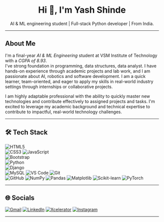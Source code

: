 <h1 align="center">Hi 👋, I'm Yash Shinde</h1>
<p align="center">AI & ML engineering student | Full-stack Python developer | From India.</p>

---

## About Me
I'm a final-year *AI & ML Engineering* student at VSM Institute of Technology with a *CGPA of 8.93*.  
I've strong foundation in programming, data structures, data analyst. I have hands-on experience through academic projects and lab work, and I am passionate about AI, robotics and software development. I am a quick learner, team-oriented, and eager to apply my skills in real-world industry settings through internships or collaborative projects.

I am highly adaptable professional with the ability to quickly master new technologies and contribute effectively to assigned projects and tasks.
I'm excited to leverage my academic background and technical expertise to contribute to impactful, real-world technology challenges.

---

## 🛠 Tech Stack   

![HTML5](https://img.shields.io/badge/-HTML5-E34F26?style=for-the-badge&logo=html5&logoColor=white)  
![CSS3](https://img.shields.io/badge/-CSS3-1572B6?style=for-the-badge&logo=css3&logoColor=white)
![JavaScript](https://img.shields.io/badge/-JavaScript-F7DF1E?style=for-the-badge&logo=javascript&logoColor=black)      
![Bootstrap](https://img.shields.io/badge/-Bootstrap-7952B3?style=for-the-badge&logo=bootstrap&logoColor=white)  
![Python](https://img.shields.io/badge/-Python-3776AB?style=for-the-badge&logo=python&logoColor=white)  
![Django](https://img.shields.io/badge/-Django-092E20?style=for-the-badge&logo=django&logoColor=white)  
![MySQL](https://img.shields.io/badge/-MySQL-4479A1?style=for-the-badge&logo=mysql&logoColor=white)
![VS Code](https://img.shields.io/badge/-VS%20Code-007ACC?style=for-the-badge&logo=visual-studio-code&logoColor=white)
![Git](https://img.shields.io/badge/-Git-F05032?style=for-the-badge&logo=git&logoColor=white)  
![GitHub](https://img.shields.io/badge/-GitHub-181717?style=for-the-badge&logo=github&logoColor=white)
![NumPy](https://img.shields.io/badge/-NumPy-013243?style=for-the-badge&logo=numpy&logoColor=white)
![Pandas](https://img.shields.io/badge/-Pandas-150458?style=for-the-badge&logo=pandas&logoColor=white)
![Matplotlib](https://img.shields.io/badge/-Matplotlib-11557C?style=for-the-badge&logo=plotly&logoColor=white)
![Scikit-learn](https://img.shields.io/badge/-Scikit--learn-F7931E?style=for-the-badge&logo=scikitlearn&logoColor=white)
![PyTorch](https://img.shields.io/badge/-PyTorch-EE4C2C?style=for-the-badge&logo=pytorch&logoColor=white)

---

## 🌐 Socials  

[![Gmail](https://img.shields.io/badge/-Gmail-D14836?style=for-the-badge&logo=gmail&logoColor=white)](mailto:yashshinde570@gmail.com)
[![LinkedIn](https://img.shields.io/badge/-LinkedIn-0A66C2?style=for-the-badge&logo=linkedin&logoColor=white)](https://linkedin.com/in/yash-shinde-42853836b/?utm_source=share&utm_campaign=share_via&utm_content=profile&utm_medium=ios_app)
[![Xcelerator](https://img.shields.io/badge/-Xcelerator-0052CC?style=for-the-badge&logo=vintage-computer&logoColor=white)](https://vtu.xcelerator.co.in/profile/yashshinde570%40gmail.com)
[![Instagram](https://img.shields.io/badge/-Instagram-E4405F?style=for-the-badge&logo=instagram&logoColor=white)](https://www.instagram.com/yashx.in?igsh=c3JiN3M0ZnNvc3pu&utm_source=qr)  

---

